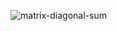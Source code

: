![matrix-diagonal-sum](https://github.com/Ruslan-Tymoshchuk/matrix-diagonal-sum/assets/101840747/e126b79a-9111-489b-8969-fbd1c2293176)
